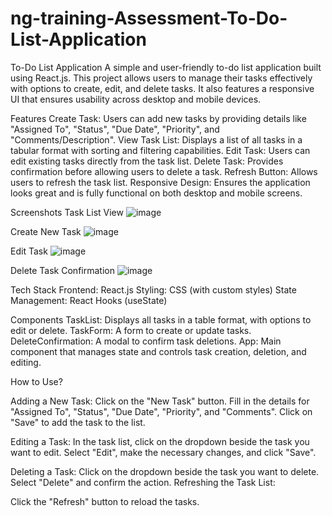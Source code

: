 # ng-training-Assessment-To-Do-List-Application

To-Do List Application
A simple and user-friendly to-do list application built using React.js. This project allows users to manage their tasks effectively with options to create, edit, and delete tasks. It also features a responsive UI that ensures usability across desktop and mobile devices.

Features
Create Task: Users can add new tasks by providing details like "Assigned To", "Status", "Due Date", "Priority", and "Comments/Description".
View Task List: Displays a list of all tasks in a tabular format with sorting and filtering capabilities.
Edit Task: Users can edit existing tasks directly from the task list.
Delete Task: Provides confirmation before allowing users to delete a task.
Refresh Button: Allows users to refresh the task list.
Responsive Design: Ensures the application looks great and is fully functional on both desktop and mobile screens.

Screenshots
Task List View
![image](https://github.com/user-attachments/assets/5c2832d4-bad7-4e11-98f0-ea37118e83bf)

Create New Task
![image](https://github.com/user-attachments/assets/827f0d2d-6814-48c4-b105-e080689332c5)

Edit Task
![image](https://github.com/user-attachments/assets/e958747f-b802-4f0a-9bf2-47df194dc7fd)

Delete Task Confirmation
![image](https://github.com/user-attachments/assets/55afa29f-145c-4eb6-8b83-5a70a55aa25f)

Tech Stack
Frontend: React.js
Styling: CSS (with custom styles)
State Management: React Hooks (useState)

Components
TaskList: Displays all tasks in a table format, with options to edit or delete.
TaskForm: A form to create or update tasks.
DeleteConfirmation: A modal to confirm task deletions.
App: Main component that manages state and controls task creation, deletion, and editing.

How to Use?

Adding a New Task:
Click on the "New Task" button.
Fill in the details for "Assigned To", "Status", "Due Date", "Priority", and "Comments".
Click on "Save" to add the task to the list.

Editing a Task:
In the task list, click on the dropdown beside the task you want to edit.
Select "Edit", make the necessary changes, and click "Save".

Deleting a Task:
Click on the dropdown beside the task you want to delete.
Select "Delete" and confirm the action.
Refreshing the Task List:

Click the "Refresh" button to reload the tasks.
